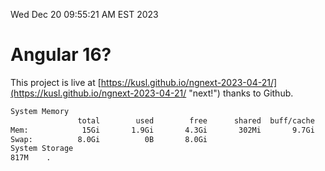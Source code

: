Wed Dec 20 09:55:21 AM EST 2023

# Angular 16?


This project is live at [https://kusl.github.io/ngnext-2023-04-21/](https://kusl.github.io/ngnext-2023-04-21/ "next!") thanks to Github.

```bash
System Memory
               total        used        free      shared  buff/cache   available
Mem:            15Gi       1.9Gi       4.3Gi       302Mi       9.7Gi        13Gi
Swap:          8.0Gi          0B       8.0Gi
System Storage
817M	.
```
